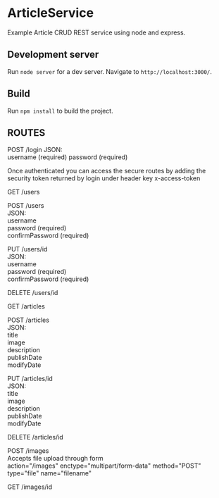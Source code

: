 # ArticleService

Example Article CRUD REST service using node and express.

## Development server

Run `node server` for a dev server. Navigate to `http://localhost:3000/`.

## Build

Run `npm install` to build the project.

## ROUTES

POST /login
	JSON:  
		username (required)
		password (required)

Once authenticated you can access the secure routes by adding the security token returned by login under header key x-access-token 

GET /users  

POST /users  
	JSON:  
		username  
		password (required)  
		confirmPassword (required)  

PUT /users/id  
	JSON:  
		username  
		password (required)  
		confirmPassword (required)  

DELETE /users/id  

GET /articles  

POST /articles  
	JSON:  
		title  
		image  
		description  
		publishDate  
		modifyDate  

PUT /articles/id  
	JSON:  
		title  
		image  
		description  
		publishDate  
		modifyDate  

DELETE /articles/id  

POST /images  
	Accepts file upload through form  
    action="/images" enctype="multipart/form-data" method="POST" type="file" name="filename"  

GET /images/id  



